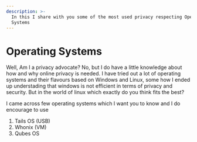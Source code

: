 ```yaml
---
description: >-
  In this I share with you some of the most used privacy respecting Operating
  Systems
---
```


# Operating Systems

Well, Am I a privacy advocate? No, but I do have a little knowledge about how and why online privacy is needed. I have tried out a lot of operating systems and their flavours based on Windows and Linux, some how I ended up understading that windows is not efficient in terms of privacy and security. But in the world of linux which exactly do you think fits the best?&#x20;



I came across few operating systems which I want you to know and I do encourage to use&#x20;

1. Tails OS (USB)
2. Whonix (VM)
3. Qubes OS &#x20;

